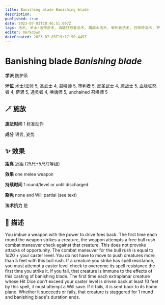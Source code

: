 ```yaml
---
title: Banishing blade Banishing blade
description: 
published: true
date: 2023-07-03T20:46:51.097Z
tags: 法术, 术士/法师法术, 血脉狂怒者法术, 魔战士法术, 审判者法术, 召唤师法术, 萨满法术, 5环法术, 4环法术, unchained 召唤师法术, 圣武士法术, 防护系, 通灵者法术, 唤魂师法术, 反圣武士法术
editor: markdown
dateCreated: 2023-07-03T19:17:50.445Z
---
```


# **Banishing blade** *Banishing blade*

**学派** 防护系 

**环位** 术士/法师 5, 圣武士 4, 召唤师 5, 审判者 5, 反圣武士 4, 魔战士 5, 血脉狂怒者 4, 萨满 5, 通灵者 4, 唤魂师 5, unchained 召唤师 5

## 🪄 施放

**施法时间** 1 标准动作

**成分** 语言, 姿势

## ✨ 效果  

**距离** 近距 (25尺+5尺/2等级) 

**效果** one melee weapon 

**持续时间** 1 round/level or until discharged 

**豁免** none and Will partial (see text)

**法术抗力** 是

## 📖 描述

You imbue a weapon with the power to drive foes back. The first time each round the weapon strikes a creature, the weapon attempts a free bull rush combat maneuver check against that creature. This does not provoke attacks of opportunity. The combat maneuver for the bull rush is equal to 1d20 + your caster level. You do not have to move to push creatures more than 5 feet with this bull rush. If a creature you strike has spell resistance, you must attempt a caster level check to overcome its spell resistance the first time you strike it. If you fail, that creature is immune to the effects of this casting of banishing blade.  The first time each extraplanar creature whose Hit Dice don't exceed your caster level is driven back at least 10 feet by this spell, it must attempt a Will save. If it fails, it is sent back to its home plane. Whether it succeeds or fails, that creature is staggered for 1 round and banishing blade's duration ends.
    